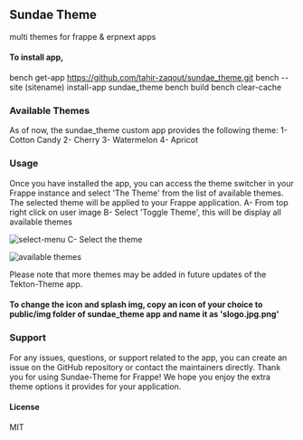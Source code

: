 ## Sundae Theme

multi themes for frappe & erpnext apps

#### To install app,

bench get-app https://github.com/tahir-zaqout/sundae_theme.git
bench --site (sitename) install-app sundae_theme
bench build
bench clear-cache

### Available Themes
As of now, the sundae_theme custom app provides the following theme:
1- Cotton Candy
2- Cherry
3- Watermelon
4- Apricot

### Usage
Once you have installed the app, you can access the theme switcher in your Frappe instance and select 'The Theme' from the list of available themes.
The selected theme will be applied to your Frappe application.
A- From top right click on user image
B- Select 'Toggle Theme', this will be display all available themes

![select-menu](https://github.com/tahir-zaqout/sundae_theme/assets/122530674/4f62d1a6-359c-430e-9b11-a1445e9564f3)
C- Select the theme

![available themes](https://github.com/tahir-zaqout/sundae_theme/assets/122530674/70c97e30-2bd4-43a8-b972-85f3f4c05fc5)


Please note that more themes may be added in future updates of the Tekton-Theme app.
#### To change the icon and splash img, copy an icon of your choice  to public/img folder of sundae_theme app and name it as 'slogo.jpg.png'

### Support
For any issues, questions, or support related to the app, you can create an issue on the GitHub repository or contact the maintainers directly.
Thank you for using Sundae-Theme for Frappe! We hope you enjoy the extra theme options it provides for your application.


#### License

MIT
